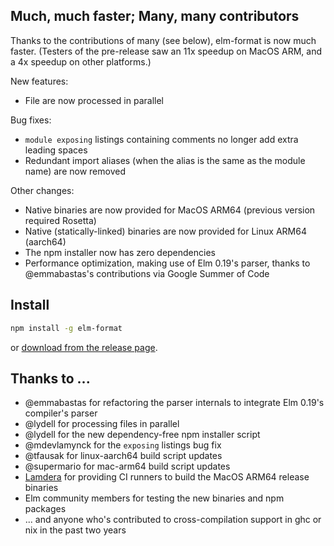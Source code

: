 ## Much, much faster; Many, many contributors

Thanks to the contributions of many (see below), elm-format is now much faster.
(Testers of the pre-release saw an 11x speedup on MacOS ARM, and a 4x speedup on other platforms.)

New features:
  - File are now processed in parallel

Bug fixes:
  - `module exposing` listings containing comments no longer add extra leading spaces
  - Redundant import aliases (when the alias is the same as the module name) are now removed

Other changes:
  - Native binaries are now provided for MacOS ARM64 (previous version required Rosetta)
  - Native (statically-linked) binaries are now provided for Linux ARM64 (aarch64)
  - The npm installer now has zero dependencies
  - Performance optimization, making use of Elm 0.19's parser, thanks to @emmabastas's contributions via Google Summer of Code


## Install

```sh
npm install -g elm-format
```

or [download from the release page](https://github.com/avh4/elm-format/releases/tag/0.8.6).


## Thanks to ...

  - @emmabastas for refactoring the parser internals to integrate Elm 0.19's compiler's parser
  - @lydell for processing files in parallel
  - @lydell for the new dependency-free npm installer script
  - @mdevlamynck for the `exposing` listings bug fix
  - @tfausak for linux-aarch64 build script updates
  - @supermario for mac-arm64 build script updates
  - [Lamdera](https://www.lamdera.com/) for providing CI runners to build the MacOS ARM64 release binaries
  - Elm community members for testing the new binaries and npm packages
  - ... and anyone who's contributed to cross-compilation support in ghc or nix in the past two years
